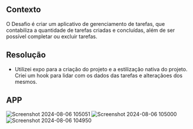 ## Contexto

O Desafio é criar um aplicativo de gerenciamento de tarefas, que contabiliza a quantidade de tarefas criadas e concluídas, além de ser possível completar ou excluir tarefas.

## Resolução

* Utilizei expo para a criação do projeto e a estilização nativa do projeto. Criei um hook para lidar com os dados das tarefas e alteraçãoes dos mesmos.

## APP

![Screenshot 2024-08-06 105051](https://github.com/user-attachments/assets/0e246e44-ee81-47ae-88dc-315259e17f1d)
![Screenshot 2024-08-06 105000](https://github.com/user-attachments/assets/e9b0e910-560a-4654-9345-f19eb20966df)
![Screenshot 2024-08-06 104950](https://github.com/user-attachments/assets/bf0c5638-5a70-4b65-a9b6-7055e4e5f53b)

